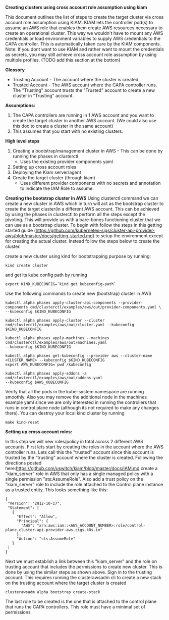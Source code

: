 **Creating clusters using cross account role assumption using kiam**

This document outlines the list of steps to create the target cluster via cross account role assumption using KIAM. 
KIAM lets the controller pod(s) to assume an AWS role that enables them create AWS resources necessary to create an
operational cluster. This way we wouldn't have to mount any AWS credentials or load environment variables to 
supply AWS credentials to the CAPA controller. This is automatically taken care by the KIAM components.
Note: If you dont want to use KIAM and rather want to mount the credentials as secrets, you may still achieve cross 
account role assumption by using multiple profiles. (TODO add this section at the bottom) 

**Glossory**

* Trusting Account - The account where the cluster is created
* Trusted Account - The AWS account where the CAPA controller runs. The "Trusting" account trusts the "Trusted" account
to create a new cluster in "Trusting" account. 

**Assumptions:**
1. The CAPA controllers are running in 1 AWS account and you want to create the target cluster in another AWS account.
(We could also use this doc to create a cluster in the same account)
2. This assumes that you start with no existing clusters. 

**High level steps**

1. Creating a bootstrap/management cluster in AWS - This can be done by running the phases in clusterctl
    * Uses the existing provider components yaml
2. Setting up cross account roles
3. Deploying the Kiam server/agent
4. Create the target cluster (through kiam)
    * Uses different provider components with no secrets and annotation to indicate the IAM Role to assume. 

**Creating the bootstrap cluster in AWS**
Using clusterctl command we can create a new cluster in AWS which in turn will act as the 
bootstrap cluster to create the target cluster(in a different AWS account. This can be achieved by using the phases in 
clusterctl to perform all the steps except the pivoting. This will provide us with a bare-bones functioning cluster that 
we can use as a bootstrap cluster. 
To begin with follow the steps in this getting started guide
(https://github.com/kubernetes-sigs/cluster-api-provider-aws/blob/master/docs/getting-started.md) to setup the environment
except for creating the actual cluster. Instead follow the steps below to create the cluster.

create a new cluster using kind for bootstrapping purpose by running:
```$xslt
kind create cluster
```
and get its kube config path by running
```
export KIND_KUBECONFIG=`kind get kubeconfig-path`
```

Use the following commands to create new (bootstrap) cluster in AWS
```
kubectl alpha phases apply-cluster-api-components --provider-components cmd/clusterctl/examples/aws/out/provider-components.yaml \
--kubeconfig $KIND_KUBECONFIG

kubectl alpha phases apply-cluster --cluster cmd/clusterctl/examples/aws/out/cluster.yaml --kubeconfig $KIND_KUBECONFIG

kubectl alpha phases apply-machines --machines cmd/clusterctl/examples/aws/out/machines.yaml 
--kubeconfig $KIND_KUBECONFIG

kubectl alpha phases get-kubeconfig --provider aws --cluster-name <CLUSTER_NAME> --kubeconfig $KIND_KUBECONFIG
export AWS_KUBECONFIG=`pwd`/kubeconfig

kubectl alpha phases apply-addons -a cmd/clusterctl/examples/aws/out/addons.yaml 
--kubeconfig $AWS_KUBECONFIG

```

Verify that all the pods in the kube-system namespace are running smoothly. Also you may remove the additional node in 
the machines example yaml since we are only interested in running the controllers that runs in control plane node
(although its not required to make any changes there). You can destroy your local kind cluster by running 
```$xslt
make kind-reset
```

**Setting up cross account roles:**

In this step we will new roles/policy in total across 2 different AWS accounts.
First lets start by creating the roles in the account where the AWS controller runs. Lets call this the "trusted" 
account since this account is trusted by the "trusting" account where the cluster is created. Following the directions 
posted here:https://github.com/uswitch/kiam/blob/master/docs/IAM.md create a "kiam_server" role
in AWS that only has a single managed policy with a single permission "sts:AssumeRole". Also add a trust policy on the 
 "kiam_server" role to include the role attached to the Control plane instance as a trusted entity. This looks something
 like this:
 ```$xslt
{
  "Version": "2012-10-17",
  "Statement": [
    {
      "Effect": "Allow",
      "Principal": {
        "AWS": "arn:aws:iam::<AWS_ACCOUNT_NUMBER>:role/control-plane.cluster-api-provider-aws.sigs.k8s.io"
      },
      "Action": "sts:AssumeRole"
    }
  ]
}
```

Next we must establish a link between this "kiam_server" and the role on trusting account that includes the permissions to 
create new cluster. This is done by using the similar steps as shown above. 
Sign in to the trusting account.
This requires running the clusterawsadm cli to create a new stack on the trusting account where the target cluster is 
created

```clusterawsadm alpha bootstrap create-stack```

The last role to be created is the one that is attached to the control plane that runs the CAPA controllers.
This role must have a minimal set of permissions 

